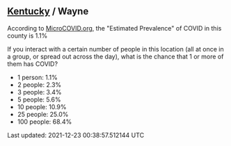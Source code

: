 
## [Kentucky](/united-states/kentucky) / Wayne

According to [MicroCOVID.org](http://microcovid.org),
the "Estimated Prevalence" of COVID in this county is 1.1%

If you interact with a certain number of people in this location
(all at once in a group, or spread out across the day), what is the chance that
1 or more of them has COVID?

- 1 person: 1.1%
- 2 people: 2.3%
- 3 people: 3.4%
- 5 people: 5.6%
- 10 people: 10.9%
- 25 people: 25.0%
- 100 people: 68.4%

Last updated: 2021-12-23 00:38:57.512144 UTC
